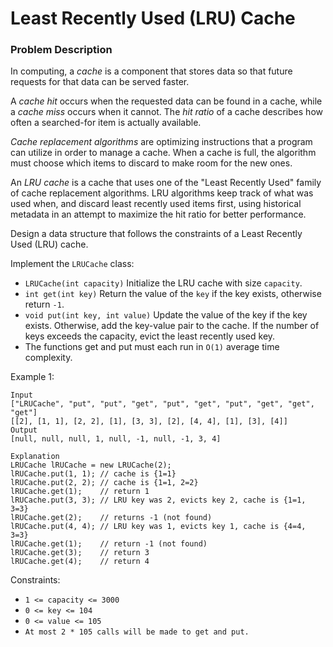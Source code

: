 # Least Recently Used (LRU) Cache


### Problem Description

In computing, a *cache* is a component that stores data so that future requests for that data can be served faster.

A *cache hit* occurs when the requested data can be found in a cache, while a *cache miss* occurs when it cannot.  The *hit ratio* of a cache describes how often a searched-for item is actually available.

*Cache replacement algorithms* are optimizing instructions that a program can utilize in order to manage a cache. When a cache is full, the algorithm must choose which items to discard to make room for the new ones. 

An *LRU cache* is a cache that uses one of the "Least Recently Used"  family of cache replacement algorithms.  LRU algorithms keep track of what was used when, and discard least recently used items first, using historical metadata in an attempt to maximize the hit ratio for better performance.

Design a data structure that follows the constraints of a Least Recently Used (LRU) cache.

Implement the `LRUCache` class:

- `LRUCache(int capacity)` Initialize the LRU cache with size `capacity`.
- `int get(int key)` Return the value of the `key` if the key exists, otherwise return `-1`.
- `void put(int key, int value)` Update the value of the key if the key exists. Otherwise, add the key-value pair to the cache. If the number of keys exceeds the capacity, evict the least recently used key.
- The functions get and put must each run in `O(1)` average time complexity.

Example 1:
```
Input
["LRUCache", "put", "put", "get", "put", "get", "put", "get", "get", "get"]
[[2], [1, 1], [2, 2], [1], [3, 3], [2], [4, 4], [1], [3], [4]]
Output
[null, null, null, 1, null, -1, null, -1, 3, 4]

Explanation
LRUCache lRUCache = new LRUCache(2);
lRUCache.put(1, 1); // cache is {1=1}
lRUCache.put(2, 2); // cache is {1=1, 2=2}
lRUCache.get(1);    // return 1
lRUCache.put(3, 3); // LRU key was 2, evicts key 2, cache is {1=1, 3=3}
lRUCache.get(2);    // returns -1 (not found)
lRUCache.put(4, 4); // LRU key was 1, evicts key 1, cache is {4=4, 3=3}
lRUCache.get(1);    // return -1 (not found)
lRUCache.get(3);    // return 3
lRUCache.get(4);    // return 4
```
Constraints:
- `1 <= capacity <= 3000`
- `0 <= key <= 104`
- `0 <= value <= 105`
- `At most 2 * 105 calls will be made to get and put.`
